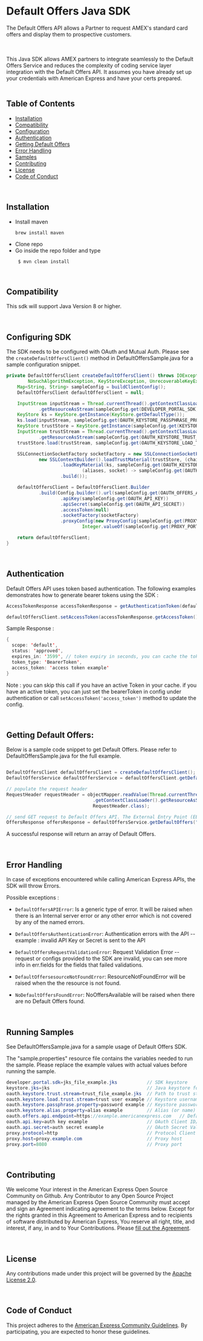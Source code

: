 # Default Offers Java SDK
The Default Offers API allows a Partner to request AMEX's standard card offers and display them to prospective customers.

​
</br></br>This Java SDK allows AMEX partners to integrate seamlessly to the Default Offers Service 
and reduces the complexity of coding service layer integration with the Default Offers API. 
It assumes you have already set up your credentials with American Express and have your certs prepared. 
</br></br>

## Table of Contents
 
- [Installation](#installation)
- [Compatibility](#compatibility)
- [Configuration](#configuring-sdk)
- [Authentication](#authentication)
- [Getting Default Offers](#getting-default-offers)
- [Error Handling](#error-handling)
- [Samples](#running-samples)
- [Contributing](#contributing)
- [License](#license)
- [Code of Conduct](#code-of-conduct)


<br/>

## Installation

- Install maven 
    ```
    brew install maven
    ```
- Clone repo
- Go inside the repo folder and type
   ```
    $ mvn clean install
   ```
<br/>

## Compatibility

This sdk will support Java Version 8 or higher.



<br/>

## Configuring SDK

The SDK needs to be configured with OAuth and Mutual Auth. 
Please see the `createDefaultOffersClient()` method in DefaultOffersSample.java for a sample configuration snippet.

```java
private DefaultOffersClient createDefaultOffersClient() throws IOException, CertificateException,
        NoSuchAlgorithmException, KeyStoreException, UnrecoverableKeyException, KeyManagementException {
    Map<String, String> sampleConfig = buildClientConfig();
    DefaultOffersClient defaultOffersClient = null;

    InputStream inputStream = Thread.currentThread().getContextClassLoader()
            .getResourceAsStream(sampleConfig.get(DEVELOPER_PORTAL_SDK));
    KeyStore ks = KeyStore.getInstance(KeyStore.getDefaultType());
    ks.load(inputStream, sampleConfig.get(OAUTH_KEYSTORE_PASSPHRASE_PROPERTY).toCharArray());
    KeyStore trustStore = KeyStore.getInstance(sampleConfig.get(KEYSTORE_JKS));
    InputStream trustStream = Thread.currentThread().getContextClassLoader()
            .getResourceAsStream(sampleConfig.get(OAUTH_KEYSTORE_TRUST_STREAM));
    trustStore.load(trustStream, sampleConfig.get(OAUTH_KEYSTORE_LOAD_TRUST_STREAM).toCharArray());

    SSLConnectionSocketFactory socketFactory = new SSLConnectionSocketFactory(
            new SSLContextBuilder().loadTrustMaterial(trustStore, (chain, authType) -> false)
                    .loadKeyMaterial(ks, sampleConfig.get(OAUTH_KEYSTORE_PASSPHRASE_PROPERTY).toCharArray(),
                            (aliases, socket) -> sampleConfig.get(OAUTH_KEYSTORE_ALIAS_PROPERTY))
                    .build());

    defaultOffersClient = DefaultOffersClient.Builder
            .build(Config.builder().url(sampleConfig.get(OAUTH_OFFERS_API_ENDPOINT))
                    .apiKey(sampleConfig.get(OAUTH_API_KEY))
                    .apiSecret(sampleConfig.get(OAUTH_API_SECRET))
                    .accessToken(null)
                    .socketFactory(socketFactory)
                    .proxyConfig(new ProxyConfig(sampleConfig.get(PROXY_PROTOCOL), sampleConfig.get(PROXY_HOST),
                            Integer.valueOf(sampleConfig.get(PROXY_PORT)))).build());

    return defaultOffersClient;
}
```

<br/>

## Authentication

Default Offers API uses token based authentication. The following examples demonstrates how to generate bearer tokens using the SDK :

```java
AccessTokenResponse accessTokenResponse = getAuthenticationToken(defaultOffersClient); //success response

defaultOffersClient.setAccessToken(accessTokenResponse.getAccessToken()); //set the Access Token for further API calls 
```
Sample Response : 

```java
{
  scope: 'default',
  status: 'approved',
  expires_in: '3599', // token expiry in seconds, you can cache the token for the amount of time specified.
  token_type: 'BearerToken',
  access_token: 'access token example'
}
```
Note : you can skip this call if you have an active Token in your cache. if you have an active token, you can just set the bearerToken in config under authentication or call `setAccessToken('access_token')` method to update the config.



<br/>

## Getting Default Offers:

Below is a sample code snippet to get Default Offers. Please refer to DefaultOffersSample.java for the full example. 

```java

DefaultOffersClient defaultOffersClient = createDefaultOffersClient();
DefaultOffersService defaultOffersService = defaultOffersClient.getDefaultOffersService();

// populate the request header
RequestHeader requestHeader = objectMapper.readValue(Thread.currentThread()
                                .getContextClassLoader().getResourceAsStream("defaultOffersRequestHeader.json"),
                                RequestHeader.class);

// send GET request to Default Offers API. The External Entry Point (EEP) will determine which default offer is returned.
OffersResponse offersResponse = defaultOffersService.getDefaultOffers("defaultoffers", requestHeader);

```
A successful response will return an array of Default Offers.


<br/>

## Error Handling

In case of exceptions encountered while calling American Express APIs, the SDK will throw Errors. 


Possible exceptions : 

- `DefaultOffersAPIError`: Is a generic type of error. It will be raised when there is an Internal server error or any other error which is not covered by any of the named errors.

- `DefaultOffersAuthenticationError`: Authentication errors with the API -- example : invalid API Key or Secret is sent to the API

- `DefaultOffersRequestValidationError`: Request Validation Error -- request or configs provided to the SDK are invalid, you can see more info in err.fields for the fields that failed validations.

- `DefaultOffersesourceNotFoundError`: ResourceNotFoundError will be raised when the the resource is not found.
 
- `NoDefaultOffersFoundError`: NoOffersAvailable will be raised when there are no Default Offers found.




<br/>

## Running Samples 
See DefaultOffersSample.java for a sample usage of Default Offers SDK.

The "sample.properties" resource file contains the variables needed to run the sample.
Please replace the example values with actual values before running the sample.

```java
developer.portal.sdk=jks_file_example.jks           // SDK keystore
keystore.jks=jks                                    // Java keystore format type
oauth.keystore.trust.stream=trust_file_example.jks  // Path to trust store file
oauth.keystore.load.trust.stream=trust user example // Keystore username
oauth.keystore.passphrase.property=password example // Keystore password
oauth.keystore.alias.property=alias example         // Alias (or name) under which the key is stored in the keystore
oauth.offers.api.endpoint=https://example.americanexpress.com   // Default Offers API endpoint
oauth.api.key=auth key example                      // OAuth Client ID/Key
oauth.api.secret=auth secret example                // OAuth Secret Value
proxy.protocol=http                                 // Protocol Client uses to connect to proxy/load balancer
proxy.host=proxy.example.com                        // Proxy host
proxy.port=8080                                     // Proxy port
```

<br/>

## Contributing

We welcome Your interest in the American Express Open Source Community on Github. Any Contributor to
any Open Source Project managed by the American Express Open Source Community must accept and sign
an Agreement indicating agreement to the terms below. Except for the rights granted in this 
Agreement to American Express and to recipients of software distributed by American Express, You
reserve all right, title, and interest, if any, in and to Your Contributions. Please
[fill out the Agreement](https://cla-assistant.io/americanexpress/defaultoffers-client-jvm).


<br/>


## License

Any contributions made under this project will be governed by the
[Apache License 2.0](./LICENSE.txt).


<br/>

## Code of Conduct

This project adheres to the [American Express Community Guidelines](./CODE_OF_CONDUCT.md). By
participating, you are expected to honor these guidelines.
